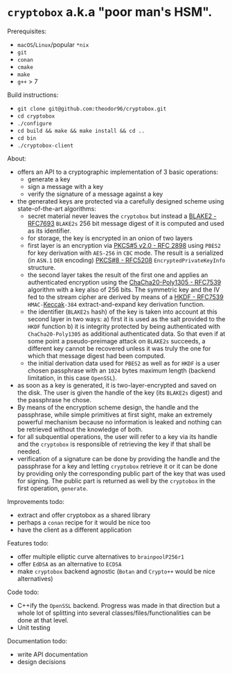 # `cryptobox` a.k.a "poor man's HSM".

Prerequisites:
- `macOS`/`Linux`/popular `*nix`
- `git`
- `conan`
- `cmake`
- `make`
- `g++` > 7

Build instructions:
- `git clone git@github.com:theodor96/cryptobox.git`
- `cd cryptobox`
- `./configure`
- `cd build && make && make install && cd ..`
- `cd bin`
- `./cryptobox-client`

About:
- offers an API to a cryptographic implementation of 3 basic operations:
  - generate a key
  - sign a message with a key
  - verify the signature of a message against a key
- the generated keys are protected via a carefully designed scheme using state-of-the-art algorithms:
  - secret material never leaves the `cryptobox` but instead a [BLAKE2 - RFC7693](https://tools.ietf.org/html/rfc7693) `BLAKE2s` 256 bit message digest of it is computed and used as its identifier.
  - for storage, the key is encrypted in an onion of two layers
  - first layer is an encryption via [PKCS#5 v2.0 - RFC 2898](https://tools.ietf.org/html/rfc2898) using `PBES2` for key derivation with `AES-256` in `CBC` mode. The result is a serialized (in `ASN.1` `DER` encoding) [PKCS#8 - RFC5208](https://tools.ietf.org/html/rfc5208) `EncryptedPrivateKeyInfo` structure.
  - the second layer takes the result of the first one and applies an authenticated encryption using the [ChaCha20-Poly1305 - RFC7539](https://tools.ietf.org/html/rfc7539) algorithm with a key also of 256 bits. The symmetric key and the IV fed to the stream cipher are derived by means of a [HKDF - RFC7539](https://tools.ietf.org/html/rfc7539) `HMAC-`[Keccak](https://en.wikipedia.org/wiki/SHA-3)`-384` extract-and-expand key derivation function.
  - the identifier (`BLAKE2s` hash) of the key is taken into account at this second layer in two ways: a) first it is used as the salt provided to the `HKDF` function b) it is integrity protected by being authenticated with `ChaCha20-Poly1305` as additional authenticated data. So that even if at some point a pseudo-preimage attack on `BLAKE2s` succeeds, a different key cannot be recovered unless it was truly the one for which that message digest had been computed.
  -  the initial derivation data used for `PBES2` as well as for `HKDF` is a user chosen passphrase with an `1024` bytes maximum length (backend limitation, in this case `OpenSSL`).
- as soon as a key is generated, it is two-layer-encrypted and saved on the disk. The user is given the handle of the key (its `BLAKE2s` digest) and the passphrase he chose.
- By means of the encryption scheme design, the handle and the passphrase, while simple primitives at first sight, make an extremely powerful mechanism because no information is leaked and nothing can be retrieved without the knowledge of both.
- for all subquential operations, the user will refer to a key via its handle and the `cryptobox` is responsible of retrieving the key if that shall be needed.
- verification of a signature can be done by providing the handle and the passphrase for a key and letting `cryptobox` retrieve it or it can be done by providing only the corresponding public part of the key that was used for signing. The public part is returned as well by the `cryptobox` in the first operation, `generate`.

Improvements todo:
- extract and offer cryptobox as a shared library
- perhaps a `conan` recipe for it would be nice too
- have the client as a different application

Features todo:
- offer multiple elliptic curve alternatives to `brainpoolP256r1`
- offer `EdDSA` as an alternative to `ECDSA`
- make `cryptobox` backend agnostic (`Botan` and `Crypto++` would be nice alternatives)

Code todo:
- C++ify the `OpenSSL` backend. Progress was made in that direction but a whole lot of splitting into several classes/files/functionalities can be done at that level.
- Unit testing

Documentation todo:
- write API documentation
- design decisions
